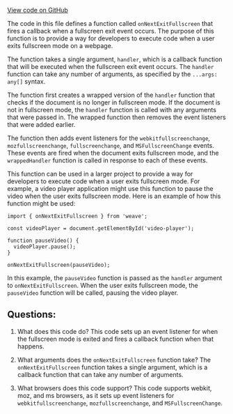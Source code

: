 [View code on GitHub](https://github.com/wandb/weave/weave-js/src/fullscreen.ts)

The code in this file defines a function called `onNextExitFullscreen` that fires a callback when a fullscreen exit event occurs. The purpose of this function is to provide a way for developers to execute code when a user exits fullscreen mode on a webpage. 

The function takes a single argument, `handler`, which is a callback function that will be executed when the fullscreen exit event occurs. The `handler` function can take any number of arguments, as specified by the `...args: any[]` syntax.

The function first creates a wrapped version of the `handler` function that checks if the document is no longer in fullscreen mode. If the document is not in fullscreen mode, the `handler` function is called with any arguments that were passed in. The wrapped function then removes the event listeners that were added earlier.

The function then adds event listeners for the `webkitfullscreenchange`, `mozfullscreenchange`, `fullscreenchange`, and `MSFullscreenChange` events. These events are fired when the document exits fullscreen mode, and the `wrappedHandler` function is called in response to each of these events.

This function can be used in a larger project to provide a way for developers to execute code when a user exits fullscreen mode. For example, a video player application might use this function to pause the video when the user exits fullscreen mode. Here is an example of how this function might be used:

```
import { onNextExitFullscreen } from 'weave';

const videoPlayer = document.getElementById('video-player');

function pauseVideo() {
  videoPlayer.pause();
}

onNextExitFullscreen(pauseVideo);
```

In this example, the `pauseVideo` function is passed as the `handler` argument to `onNextExitFullscreen`. When the user exits fullscreen mode, the `pauseVideo` function will be called, pausing the video player.
## Questions: 
 1. What does this code do?
   This code sets up an event listener for when the fullscreen mode is exited and fires a callback function when that happens.

2. What arguments does the `onNextExitFullscreen` function take?
   The `onNextExitFullscreen` function takes a single argument, which is a callback function that can take any number of arguments.

3. What browsers does this code support?
   This code supports webkit, moz, and ms browsers, as it sets up event listeners for `webkitfullscreenchange`, `mozfullscreenchange`, and `MSFullscreenChange`.